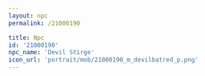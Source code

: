 ```yaml
---
layout: npc
permalink: /21000190

title: Npc
id: '21000190'
npc_name: 'Devil Stirge'
icon_url: 'portrait/mob/21000190_m_devilbatred_p.png'
---
```

